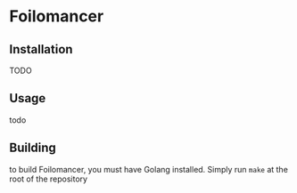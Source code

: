 # Foilomancer

## Installation

TODO

## Usage
todo

## Building
to build Foilomancer, you must have Golang installed. Simply run `make` at the root of the repository

